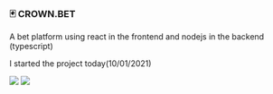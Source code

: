 ### 🃏 CROWN.BET

A bet platform using react in the frontend and nodejs in the backend (typescript)

I started the project today(10/01/2021)

<img src="https://i.imgur.com/PalWWlz.png">
<img src="https://i.imgur.com/hACnElG.png">